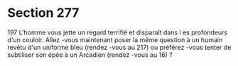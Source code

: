 # Section 277

197
L'homme vous jette un regard terrifié et disparaît dans l es
profondeurs d'un couloir. Allez -vous maintenant poser la même
question à un humain revêtu d'un uniforme bleu (rendez -vous au
217) ou préférez -vous tenter de subtiliser son épée à un Arcadien
(rendez -vous au 16) ?